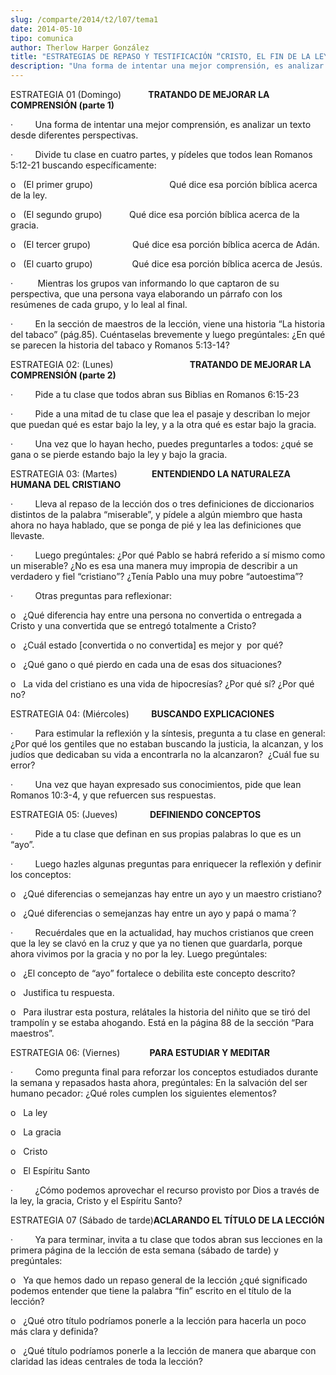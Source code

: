 ```yaml
---
slug: /comparte/2014/t2/l07/tema1
date: 2014-05-10
tipo: comunica
author: Therlow Harper González
title: "ESTRATEGIAS DE REPASO Y TESTIFICACIÓN “CRISTO, EL FIN DE LA LEY”"
description: "Una forma de intentar una mejor comprensión, es analizar un texto desde diferen  Divide tu clase en cuatro partes, y pídeles que todos lean Romanos 5:12-21 busc  (El primer grupo) Qué dice esa porción bíblica acerca de la ley."
---
```


ESTRATEGIA 01 (Domingo)           **TRATANDO DE MEJORAR LA COMPRENSIÓN (parte 1)**

·         Una forma de intentar una mejor comprensión, es analizar un texto desde diferentes perspectivas.

·         Divide tu clase en cuatro partes, y pídeles que todos lean Romanos 5:12-21 buscando específicamente:

o   (El primer grupo)                               Qué dice esa porción bíblica acerca de la ley.

o   (El segundo grupo)           Qué dice esa porción bíblica acerca de la gracia.

o   (El tercer grupo)                 Qué dice esa porción bíblica acerca de Adán.

o   (El cuarto grupo)                Qué dice esa porción bíblica acerca de Jesús.

·          Mientras los grupos van informando lo que captaron de su perspectiva, que una persona vaya elaborando un párrafo con los resúmenes de cada grupo, y lo leal al final.

·         En la sección de maestros de la lección, viene una historia “La historia del tabaco” (pág.85). Cuéntaselas brevemente y luego pregúntales: ¿En qué se parecen la historia del tabaco y Romanos 5:13-14?

ESTRATEGIA 02: (Lunes)                               **TRATANDO DE MEJORAR LA COMPRENSIÓN (parte 2)**

·         Pide a tu clase que todos abran sus Biblias en Romanos 6:15-23

·         Pide a una mitad de tu clase que lea el pasaje y describan lo mejor que puedan qué es estar bajo la ley, y a la otra qué es estar bajo la gracia.

·         Una vez que lo hayan hecho, puedes preguntarles a todos: ¿qué se gana o se pierde estando bajo la ley y bajo la gracia.

ESTRATEGIA 03: (Martes)              **ENTENDIENDO LA NATURALEZA HUMANA DEL CRISTIANO**

·         Lleva al repaso de la lección dos o tres definiciones de diccionarios distintos de la palabra “miserable”, y pídele a algún miembro que hasta ahora no haya hablado, que se ponga de pié y lea las definiciones que llevaste.

·         Luego pregúntales: ¿Por qué Pablo se habrá referido a sí mismo como un miserable? ¿No es esa una manera muy impropia de describir a un verdadero y fiel “cristiano”? ¿Tenía Pablo una muy pobre “autoestima”?

·         Otras preguntas para reflexionar:

o   ¿Qué diferencia hay entre una persona no convertida o entregada a Cristo y una convertida que se entregó totalmente a Cristo?

o   ¿Cuál estado [convertida o no convertida] es mejor y  por qué?

o   ¿Qué gano o qué pierdo en cada una de esas dos situaciones?

o   La vida del cristiano es una vida de hipocresías? ¿Por qué sí? ¿Por qué no?

ESTRATEGIA 04: (Miércoles)         **BUSCANDO EXPLICACIONES**

·         Para estimular la reflexión y la síntesis, pregunta a tu clase en general: ¿Por qué los gentiles que no estaban buscando la justicia, la alcanzan, y los judíos que dedicaban su vida a encontrarla no la alcanzaron?  ¿Cuál fue su error?

·         Una vez que hayan expresado sus conocimientos, pide que lean Romanos 10:3-4, y que refuercen sus respuestas.

ESTRATEGIA 05: (Jueves)             **DEFINIENDO CONCEPTOS**

·         Pide a tu clase que definan en sus propias palabras lo que es un “ayo”.

·         Luego hazles algunas preguntas para enriquecer la reflexión y definir los conceptos:

o   ¿Qué diferencias o semejanzas hay entre un ayo y un maestro cristiano?

o   ¿Qué diferencias o semejanzas hay entre un ayo y papá o mama´?

·         Recuérdales que en la actualidad, hay muchos cristianos que creen que la ley se clavó en la cruz y que ya no tienen que guardarla, porque ahora vivimos por la gracia y no por la ley. Luego pregúntales:

o   ¿El concepto de “ayo” fortalece o debilita este concepto descrito?

o   Justifica tu respuesta.

o   Para ilustrar esta postura, relátales la historia del niñito que se tiró del trampolín y se estaba ahogando. Está en la página 88 de la sección “Para maestros”.

ESTRATEGIA 06: (Viernes)            **PARA ESTUDIAR Y MEDITAR**

·         Como pregunta final para reforzar los conceptos estudiados durante la semana y repasados hasta ahora, pregúntales: En la salvación del ser humano pecador: ¿Qué roles cumplen los siguientes elementos?

o   La ley

o   La gracia

o   Cristo

o   El Espíritu Santo

·         ¿Cómo podemos aprovechar el recurso provisto por Dios a través de la ley, la gracia, Cristo y el Espíritu Santo?

ESTRATEGIA 07 (Sábado de tarde)**ACLARANDO EL TÍTULO DE LA LECCIÓN**

·         Ya para terminar, invita a tu clase que todos abran sus lecciones en la primera página de la lección de esta semana (sábado de tarde) y pregúntales:

o   Ya que hemos dado un repaso general de la lección ¿qué significado podemos entender que tiene la palabra “fin” escrito en el título de la lección?

o   ¿Qué otro título podríamos ponerle a la lección para hacerla un poco más clara y definida?

o   ¿Qué título podríamos ponerle a la lección de manera que abarque con claridad las ideas centrales de toda la lección?
